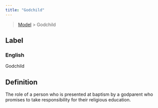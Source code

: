 ```yaml
---
title: "Godchild"
---
```


> [Model](./../) > Godchild

## Label

### English
Godchild


## Definition
The role of a person who is presented at baptism by a godparent who promises to take responsibility for their religious education. 


    
